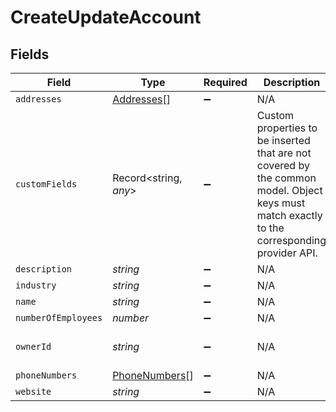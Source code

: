 # CreateUpdateAccount


## Fields

| Field                                                                                                                                        | Type                                                                                                                                         | Required                                                                                                                                     | Description                                                                                                                                  | Example                                                                                                                                      |
| -------------------------------------------------------------------------------------------------------------------------------------------- | -------------------------------------------------------------------------------------------------------------------------------------------- | -------------------------------------------------------------------------------------------------------------------------------------------- | -------------------------------------------------------------------------------------------------------------------------------------------- | -------------------------------------------------------------------------------------------------------------------------------------------- |
| `addresses`                                                                                                                                  | [Addresses](../../models/shared/addresses.md)[]                                                                                              | :heavy_minus_sign:                                                                                                                           | N/A                                                                                                                                          |                                                                                                                                              |
| `customFields`                                                                                                                               | Record<string, *any*>                                                                                                                        | :heavy_minus_sign:                                                                                                                           | Custom properties to be inserted that are not covered by the common model. Object keys must match exactly to the corresponding provider API. |                                                                                                                                              |
| `description`                                                                                                                                | *string*                                                                                                                                     | :heavy_minus_sign:                                                                                                                           | N/A                                                                                                                                          | Integration API                                                                                                                              |
| `industry`                                                                                                                                   | *string*                                                                                                                                     | :heavy_minus_sign:                                                                                                                           | N/A                                                                                                                                          | API's                                                                                                                                        |
| `name`                                                                                                                                       | *string*                                                                                                                                     | :heavy_minus_sign:                                                                                                                           | N/A                                                                                                                                          | Sample Customer                                                                                                                              |
| `numberOfEmployees`                                                                                                                          | *number*                                                                                                                                     | :heavy_minus_sign:                                                                                                                           | N/A                                                                                                                                          | 276000                                                                                                                                       |
| `ownerId`                                                                                                                                    | *string*                                                                                                                                     | :heavy_minus_sign:                                                                                                                           | N/A                                                                                                                                          | 9f3e97fd-4d5d-4efc-959d-bbebfac079f5                                                                                                         |
| `phoneNumbers`                                                                                                                               | [PhoneNumbers](../../models/shared/phonenumbers.md)[]                                                                                        | :heavy_minus_sign:                                                                                                                           | N/A                                                                                                                                          |                                                                                                                                              |
| `website`                                                                                                                                    | *string*                                                                                                                                     | :heavy_minus_sign:                                                                                                                           | N/A                                                                                                                                          | https://supaglue.com/                                                                                                                        |